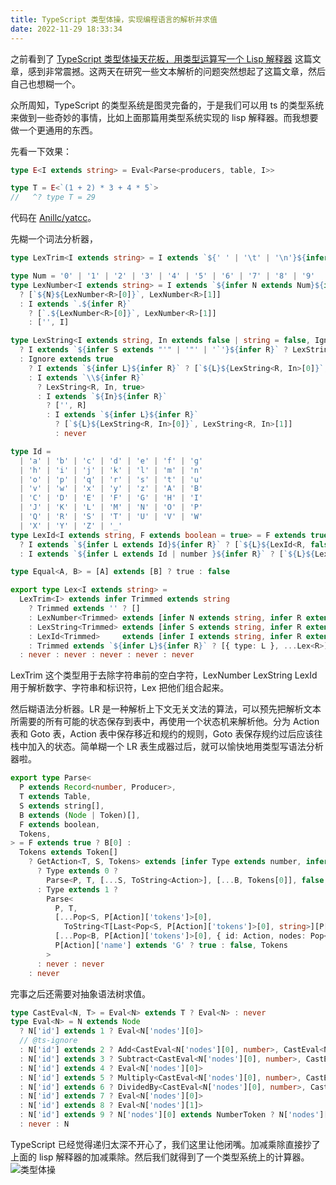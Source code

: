 ```yaml
---
title: TypeScript 类型体操，实现编程语言的解析并求值
date: 2022-11-29 18:33:34
---
```


之前看到了 [TypeScript 类型体操天花板，用类型运算写一个 Lisp 解释器](https://zhuanlan.zhihu.com/p/427309936) 这篇文章，感到非常震撼。这两天在研究一些文本解析的问题突然想起了这篇文章，然后自己也想糊一个。

众所周知，TypeScript 的类型系统是图灵完备的，于是我们可以用 ts 的类型系统来做到一些奇妙的事情，比如上面那篇用类型系统实现的 lisp 解释器。而我想要做一个更通用的东西。

<!-- more -->

先看一下效果：

```typescript
type E<I extends string> = Eval<Parse<producers, table, I>>

type T = E<`(1 + 2) * 3 + 4 * 5`>
//   ^? type T = 29
```

代码在 [Anillc/yatcc](https://github.com/Anillc/yatcc)。

先糊一个词法分析器，

```typescript
type LexTrim<I extends string> = I extends `${' ' | '\t' | '\n'}${infer R}` ? LexTrim<R> : I

type Num = '0' | '1' | '2' | '3' | '4' | '5' | '6' | '7' | '8' | '9'
type LexNumber<I extends string> = I extends `${infer N extends Num}${infer R}`
  ? [`${N}${LexNumber<R>[0]}`, LexNumber<R>[1]]
  : I extends `.${infer R}`
    ? [`.${LexNumber<R>[0]}`, LexNumber<R>[1]]
    : ['', I]

type LexString<I extends string, In extends false | string = false, Ignore extends boolean = false> = In extends false
  ? I extends `${infer S extends "'" | '"' | '`'}${infer R}` ? LexString<R, S> : ['', I]
  : Ignore extends true
    ? I extends `${infer L}${infer R}` ? [`${L}${LexString<R, In>[0]}`, LexString<R, In>[1]] : ['', I]
    : I extends `\\${infer R}`
      ? LexString<R, In, true>
      : I extends `${In}${infer R}`
        ? ['', R]
        : I extends `${infer L}${infer R}`
          ? [`${L}${LexString<R, In>[0]}`, LexString<R, In>[1]]
          : never

type Id =
  | 'a' | 'b' | 'c' | 'd' | 'e' | 'f' | 'g'
  | 'h' | 'i' | 'j' | 'k' | 'l' | 'm' | 'n'
  | 'o' | 'p' | 'q' | 'r' | 's' | 't' | 'u'
  | 'v' | 'w' | 'x' | 'y' | 'z' | 'A' | 'B'
  | 'C' | 'D' | 'E' | 'F' | 'G' | 'H' | 'I'
  | 'J' | 'K' | 'L' | 'M' | 'N' | 'O' | 'P'
  | 'Q' | 'R' | 'S' | 'T' | 'U' | 'V' | 'W'
  | 'X' | 'Y' | 'Z' | '_'
type LexId<I extends string, F extends boolean = true> = F extends true
  ? I extends `${infer L extends Id}${infer R}` ? [`${L}${LexId<R, false>[0]}`, LexId<R, false>[1]] : ['', I]
  : I extends `${infer L extends Id | number }${infer R}` ? [`${L}${LexId<R, false>[0]}`, LexId<R, false>[1]] : ['', I]

type Equal<A, B> = [A] extends [B] ? true : false

export type Lex<I extends string> =
  LexTrim<I> extends infer Trimmed extends string
    ? Trimmed extends '' ? []
    : LexNumber<Trimmed> extends [infer N extends string, infer R extends string] ? Equal<N, ''> extends false ? [{ type: 'num', value: ToNumber<N> }, ...Lex<R>]
    : LexString<Trimmed> extends [infer S extends string, infer R extends string] ? Equal<S, ''> extends false ? [{ type: 'str', value: S }, ...Lex<R>]
    : LexId<Trimmed>     extends [infer I extends string, infer R extends string] ? Equal<I, ''> extends false ? [{ type: 'id' , value: I }, ...Lex<R>]
    : Trimmed extends `${infer L}${infer R}` ? [{ type: L }, ...Lex<R>]
  : never : never : never : never : never
```

LexTrim 这个类型用于去除字符串前的空白字符，LexNumber LexString LexId 用于解析数字、字符串和标识符，Lex 把他们组合起来。

然后糊语法分析器。LR 是一种解析上下文无关文法的算法，可以预先把解析文本所需要的所有可能的状态保存到表中，再使用一个状态机来解析他。分为 Action 表和 Goto 表，Action 表中保存移近和规约的规则，Goto 表保存规约过后应该往栈中加入的状态。简单糊一个 LR 表生成器过后，就可以愉快地用类型写语法分析器啦。

```typescript
export type Parse<
  P extends Record<number, Producer>,
  T extends Table,
  S extends string[],
  B extends (Node | Token)[],
  F extends boolean,
  Tokens,
> = F extends true ? B[0] :
  Tokens extends Token[]
    ? GetAction<T, S, Tokens> extends [infer Type extends number, infer Action extends number]
      ? Type extends 0 ?
        Parse<P, T, [...S, ToString<Action>], [...B, Tokens[0]], false, Tail<Tokens>>
      : Type extends 1 ?
        Parse<
          P, T,
          [...Pop<S, P[Action]['tokens']>[0],
            ToString<T[Last<Pop<S, P[Action]['tokens']>[0], string>][P[Action]['name']][1]>],
          [...Pop<B, P[Action]['tokens']>[0], { id: Action, nodes: Pop<B, P[Action]['tokens']>[1] }],
          P[Action]['name'] extends 'G' ? true : false, Tokens
        >
      : never : never
    : never
```

完事之后还需要对抽象语法树求值。

```typescript
type CastEval<N, T> = Eval<N> extends T ? Eval<N> : never 
type Eval<N> = N extends Node
  ? N['id'] extends 1 ? Eval<N['nodes'][0]>
  // @ts-ignore
  : N['id'] extends 2 ? Add<CastEval<N['nodes'][0], number>, CastEval<N['nodes'][2], number>>
  : N['id'] extends 3 ? Subtract<CastEval<N['nodes'][0], number>, CastEval<N['nodes'][2], number>>
  : N['id'] extends 4 ? Eval<N['nodes'][0]>
  : N['id'] extends 5 ? Multiply<CastEval<N['nodes'][0], number>, CastEval<N['nodes'][2], number>>
  : N['id'] extends 6 ? DividedBy<CastEval<N['nodes'][0], number>, CastEval<N['nodes'][2], number>>
  : N['id'] extends 7 ? Eval<N['nodes'][0]>
  : N['id'] extends 8 ? Eval<N['nodes'][1]>
  : N['id'] extends 9 ? N['nodes'][0] extends NumberToken ? N['nodes'][0]['value'] : never
  : never : N
```

TypeScript 已经觉得递归太深不开心了，我们这里让他闭嘴。加减乘除直接抄了上面的 lisp 解释器的加减乘除。然后我们就得到了一个类型系统上的计算器。
​
![类型体操](/img/6.png)